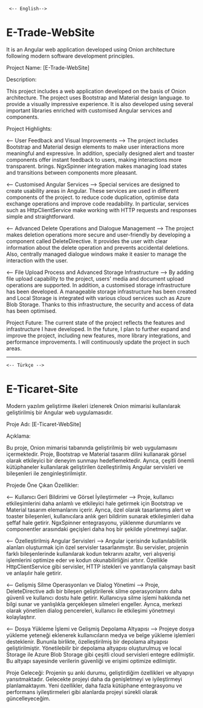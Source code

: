      <-- English--> 

# E-Trade-WebSite
It is an Angular web application developed using Onion architecture following modern software development principles.

Project Name: [E-Trade-WebSite]

Description:

This project includes a web application developed on the basis of Onion architecture. The project uses Bootstrap and Material design language. 
to provide a visually impressive experience. It is also developed using several important libraries 
enriched with customised Angular services and components.

Project Highlights:

  <-- User Feedback and Visual Improvements -->
The project includes Bootstrap and Material design elements to make user interactions more meaningful and expressive. 
In addition, specially designed alert and toaster components offer instant feedback to users, making interactions more transparent. 
brings. NgxSpinner integration makes managing load states and transitions between components more pleasant.

  <-- Customised Angular Services -->
Special services are designed to create usability areas in Angular. These services are used in different components of the project. 
to reduce code duplication, optimise data exchange operations and improve code readability. 
In particular, services such as HttpClientService make working with HTTP requests and responses simple and straightforward.

  <-- Advanced Delete Operations and Dialogue Management -->
The project makes deletion operations more secure and user-friendly by developing a component called DeleteDirective. It provides the user with clear information about the delete operation and prevents accidental deletions. 
Also, centrally managed dialogue windows make it easier to manage the interaction with the user.

  <-- File Upload Process and Advanced Storage Infrastructure -->
By adding file upload capability to the project, users' media and document upload operations are supported. In addition, a customised storage infrastructure has been developed. A manageable storage infrastructure has been created and 
Local Storage is integrated with various cloud services such as Azure Blob Storage. Thanks to this infrastructure, the security and access of data has been optimised.

  Project Future:
The current state of the project reflects the features and infrastructure I have developed. In the future, I plan to further expand and improve the project, including new features, more library integrations, and performance improvements. 
I will continuously update the project in such areas.

---------------------------------------------------------------------------------------------------------------------------------------------

	<-- Türkçe --> 

# E-Ticaret-Site
Modern yazılım geliştirme ilkeleri izlenerek Onion mimarisi kullanılarak geliştirilmiş bir Angular web uygulamasıdır.

Proje Adı: [E-Ticaret-WebSite]

Açıklama:

Bu proje, Onion mimarisi tabanında geliştirilmiş bir web uygulamasını içermektedir. Proje, Bootstrap ve Material tasarım dilini 
kullanarak görsel olarak etkileyici bir deneyim sunmayı hedeflemektedir. Ayrıca, çeşitli önemli kütüphaneler kullanılarak geliştirilen 
özelleştirilmiş Angular servisleri ve bileşenleri ile zenginleştirilmiştir.

Projede Öne Çıkan Özellikler:

  <-- Kullanıcı Geri Bildirimi ve Görsel İyileştirmeler -->
Proje, kullanıcı etkileşimlerini daha anlamlı ve etkileyici hale getirmek için Bootstrap ve Material tasarım elemanlarını içerir. 
Ayrıca, özel olarak tasarlanmış alert ve toaster bileşenleri, kullanıcılara anlık geri bildirim sunarak etkileşimleri daha şeffaf hale 
getirir. NgxSpinner entegrasyonu, yüklenme durumlarını ve componentler arasındaki geçişleri daha hoş bir şekilde yönetmeyi sağlar.

  <-- Özelleştirilmiş Angular Servisleri -->
Angular içerisinde kullanılabilirlik alanları oluşturmak için özel servisler tasarlanmıştır. Bu servisler, projenin farklı bileşenlerinde 
kullanılarak kodun tekrarını azaltır, veri alışverişi işlemlerini optimize eder ve kodun okunabilirliğini artırır. 
Özellikle HttpClientService gibi servisler, HTTP istekleri ve yanıtlarıyla çalışmayı basit ve anlaşılır hale getirir.

  <-- Gelişmiş Silme Operasyonları ve Dialog Yönetimi -->
Proje, DeleteDirective adlı bir bileşen geliştirilerek silme operasyonlarını daha güvenli ve kullanıcı dostu hale getirir. Kullanıcıya silme işlemi hakkında net bilgi sunar ve yanlışlıkla gerçekleşen silmeleri engeller. 
Ayrıca, merkezi olarak yönetilen dialog pencereleri, kullanıcı ile etkileşimi yönetmeyi kolaylaştırır.

  <-- Dosya Yükleme İşlemi ve Gelişmiş Depolama Altyapısı -->
Projeye dosya yükleme yeteneği eklenerek kullanıcıların medya ve belge yükleme işlemleri desteklenir. Bununla birlikte, özelleştirilmiş bir depolama altyapısı geliştirilmiştir. Yönetilebilir bir depolama altyapısı oluşturulmuş ve 
local Storage ile Azure Blob Storage gibi çeşitli cloud servisleri entegre edilmiştir. Bu altyapı sayesinde verilerin güvenliği ve erişimi optimize edilmiştir.

  Proje Geleceği:
Projenin şu anki durumu, geliştirdiğim özellikleri ve altyapıyı yansıtmaktadır. Gelecekte projeyi daha da genişletmeyi ve iyileştirmeyi planlamaktayım. Yeni özellikler, daha fazla kütüphane entegrasyonu ve performans iyileştirmeleri 
gibi alanlarda projeyi sürekli olarak güncelleyeceğim.

